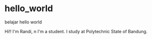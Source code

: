 # hello_world
belajar hello world

Hi!! I'm Randi, n I'm a student.
I study at Polytechnic State of Bandung.
